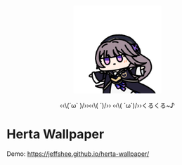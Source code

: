 <p align="center"><img src="herta.gif" width="200"/></p>
<p align="center">‹‹\(´ω` )/››‹‹\( ´)/›› ‹‹\( ´ω`)/››くるくる~♪</p> 

# Herta Wallpaper
Demo: https://jeffshee.github.io/herta-wallpaper/